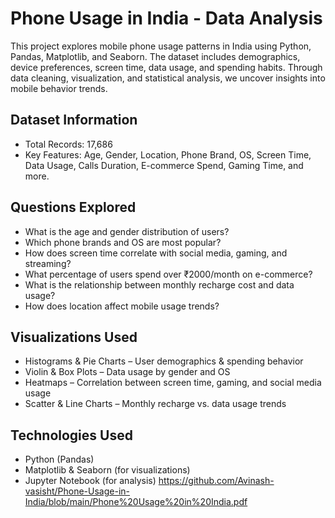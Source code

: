 
# Phone Usage in India - Data Analysis

This project explores mobile phone usage patterns in India using Python, Pandas, Matplotlib, and Seaborn. The dataset includes demographics, device preferences, screen time, data usage, and spending habits. Through data cleaning, visualization, and statistical analysis, we uncover insights into mobile behavior trends.
## Dataset Information
* Total Records: 17,686
* Key Features: Age, Gender, Location, Phone Brand, OS, Screen Time, Data Usage, Calls Duration, E-commerce Spend, Gaming Time, and more.
## Questions Explored
* What is the age and gender distribution of users?
* Which phone brands and OS are most popular?
* How does screen time correlate with social media, gaming, and streaming?
* What percentage of users spend over ₹2000/month on e-commerce?
* What is the relationship between monthly recharge cost and data usage?
* How does location affect mobile usage trends?
## Visualizations Used 
* Histograms & Pie Charts – User demographics & spending behavior
* Violin & Box Plots – Data usage by gender and OS
* Heatmaps – Correlation between screen time, gaming, and social media usage
* Scatter & Line Charts – Monthly recharge vs. data usage trends
## Technologies Used
* Python (Pandas)
* Matplotlib & Seaborn (for visualizations)
* Jupyter Notebook (for analysis)
https://github.com/Avinash-vasisht/Phone-Usage-in-India/blob/main/Phone%20Usage%20in%20India.pdf

